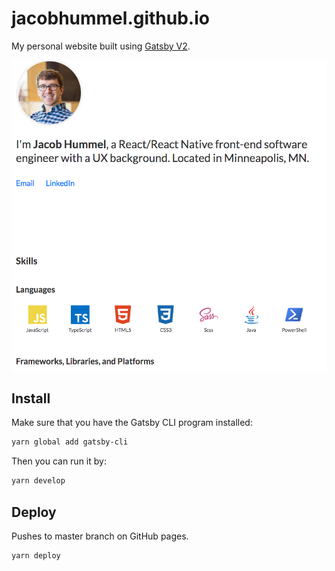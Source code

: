 # jacobhummel.github.io
My personal website built using [Gatsby V2](https://next.gatsbyjs.org/).

![screenshot](screenshot.png)

## Install

Make sure that you have the Gatsby CLI program installed:
```sh
yarn global add gatsby-cli
```

Then you can run it by:
```sh
yarn develop
```

## Deploy

Pushes to master branch on GitHub pages.

```sh
yarn deploy
```
